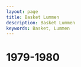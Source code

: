 ```yaml
---
layout: page
title: Basket Lummen
description: Basket Lummen
keywords: Basket, Lummen
---
```


# 1979-1980



